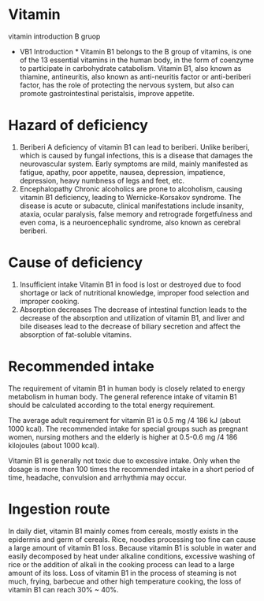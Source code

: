 # Vitamin
vitamin introduction
B gruop

* VB1 Introduction *
Vitamin B1 belongs to the B group of vitamins, is one of the 13 essential vitamins in the human body, in the form of coenzyme to participate in carbohydrate catabolism. Vitamin B1, also known as thiamine, antineuritis, also known as anti-neuritis factor or anti-beriberi factor, has the role of protecting the nervous system, but also can promote gastrointestinal peristalsis, improve appetite.

# Hazard of deficiency
1. Beriberi
A deficiency of vitamin B1 can lead to beriberi. Unlike beriberi, which is caused by fungal infections, this is a disease that damages the neurovascular system. Early symptoms are mild, mainly manifested as fatigue, apathy, poor appetite, nausea, depression, impatience, depression, heavy numbness of legs and feet, etc.
2. Encephalopathy
Chronic alcoholics are prone to alcoholism, causing vitamin B1 deficiency, leading to Wernicke-Korsakov syndrome. The disease is acute or subacute, clinical manifestations include insanity, ataxia, ocular paralysis, false memory and retrograde forgetfulness and even coma, is a neuroencephalic syndrome, also known as cerebral beriberi.

# Cause of deficiency
1. Insufficient intake
Vitamin B1 in food is lost or destroyed due to food shortage or lack of nutritional knowledge, improper food selection and improper cooking.
2. Absorption decreases
The decrease of intestinal function leads to the decrease of the absorption and utilization of vitamin B1, and liver and bile diseases lead to the decrease of biliary secretion and affect the absorption of fat-soluble vitamins.

# Recommended intake
The requirement of vitamin B1 in human body is closely related to energy metabolism in human body. The general reference intake of vitamin B1 should be calculated according to the total energy requirement.

The average adult requirement for vitamin B1 is 0.5 mg /4 186 kJ (about 1000 kcal). The recommended intake for special groups such as pregnant women, nursing mothers and the elderly is higher at 0.5-0.6 mg /4 186 kilojoules (about 1000 kcal).

Vitamin B1 is generally not toxic due to excessive intake. Only when the dosage is more than 100 times the recommended intake in a short period of time, headache, convulsion and arrhythmia may occur.

# Ingestion route
In daily diet, vitamin B1 mainly comes from cereals, mostly exists in the epidermis and germ of cereals. Rice, noodles processing too fine can cause a large amount of vitamin B1 loss.
Because vitamin B1 is soluble in water and easily decomposed by heat under alkaline conditions, excessive washing of rice or the addition of alkali in the cooking process can lead to a large amount of its loss. Loss of vitamin B1 in the process of steaming is not much, frying, barbecue and other high temperature cooking, the loss of vitamin B1 can reach 30% ~ 40%.
